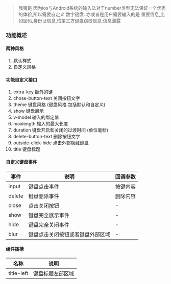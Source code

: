 
>我猜是 因为ios与Android系统的输入法对于number类型无法保证一个优秀的体验,所以需要自定义 数字键盘.
> 亦或者是用户需要输入的是 重要信息,比如密码,身份证信息,怕第三方键盘窃取信息,信息泄露

### 功能概述

#### 两种风格
1. 默认样式
2. 自定义风格

#### 功能自定义接口

1. extra-key  额外的键
2. chose-button-text  关闭按钮文字 
3. theme 键盘风格  (键盘风格 包括默认和自定义)
4. show 键盘展示 
5. v-model 输入的绑定值
6. maxlength 输入的最大长度
7. duration 键盘开启和关闭的过渡时间 (单位毫秒)
8. delete-button-text 删除按钮文字
9. outside-click-hide 点击外部隐藏键盘
10. title 键盘标题

#### 自定义键盘事件
|事件|说明|回调参数|
|--|--|--|
|input|键盘点击事件| 按键内容|
|delete| 键盘删除事件| 删除内容|
|close| 点击关闭按钮| -|
|show|键盘完全展示事件|-|
|hide|键盘完全关闭事件|-|
|blur| 键盘点击关闭按钮或者键盘外部区域|-|

#### 组件插槽
|名称|说明|
|--|--|
|title-left|键盘标题左部区域|


